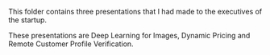 This folder contains three presentations that I had made to the executives of the startup. 

These presentations are Deep Learning for Images, Dynamic Pricing and Remote Customer Profile Verification.
